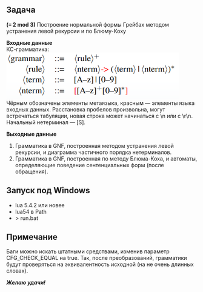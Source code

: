 Задача
---
**(≡ 2 mod 3)** Построение нормальной формы Грейбах методом устранения левой рекурсии и по Блюму-Коху

**Входные данные**  
КС-грамматика:  
![Image alt](https://github.com/GorbatovNik/TFL-labs/blob/master/lab-3/misc/gramm.PNG)  
Чёрным обозначены элементы метаязыка, красным — элементы
языка входных данных. Расстановка пробелов произвольна, могут
встречаться табуляции, новая строка может начинаться с \n или с
\r\n. Начальный нетерминал — [S].

**Выходные данные** 
1) Грамматика в GNF, построенная
методом устранения левой рекурсии, и диаграмма частичного порядка нетерминалов.
2) Грамматика в GNF, построенная по методу Блюма-Коха, и автоматы, определяющие поведение сентенциальных форм (после обращения).

Запуск под Windows
---
+ lua 5.4.2 или новее
+ lua54 в Path
+ \> run.bat

Примечание
---
Баги можно искать штатными средствами, изменив параметр CFG_CHECK_EQUAL на truе.
Так, после преобразований, грамматики будут проверяться на эквивалентность исходной (на не очень длинных словах).  
  
***Желаю удачи!***
